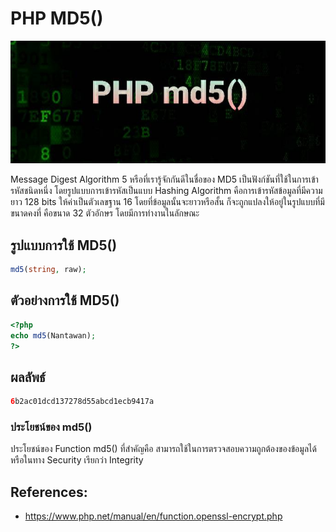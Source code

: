# PHP MD5()
![](md5.jpg)

Message Digest Algorithm 5 หรือที่เรารู้จักกันดีในชื่อของ MD5 เป็นฟังก์ชันที่ใช้ในการเข้ารหัสชนิดหนึ่ง
โดยรูปแบบการเข้ารหัสเป็นแบบ Hashing Algorithm คือการเข้ารหัสข้อมูลที่มีความยาว 128 bits ให้ค่าเป็นตัวเลขฐาน 16
โดยที่ข้อมูลนั้นจะยาวหรือสั้น ก็จะถูกแปลงให้อยู่ในรูปแบบที่มีขนาดคงที่ คือขนาด 32 ตัวอักษร โดยมีการทำงานในลักษณะ 

## รูปแบบการใช้  MD5()
````PHP
md5(string, raw);
````

## ตัวอย่างการใช้  MD5()
````PHP
<?php 
echo md5(Nantawan); 
?>
````
## ผลลัพธ์
````PHP
6b2ac01dcd137278d55abcd1ecb9417a
````

### ประโยชน์ของ md5()
ประโยชน์ของ Function md5() ที่สำคัญคือ สามารถใช้ในการตรวจสอบความถูกต้องของข้อมูลได้หรือในทาง Security เรียกว่า Integrity

## References:
- https://www.php.net/manual/en/function.openssl-encrypt.php
